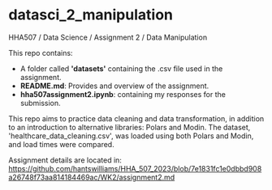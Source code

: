 # datasci_2_manipulation
HHA507 / Data Science / Assignment 2 / Data Manipulation

This repo contains: 
- A folder called **'datasets'** containing the .csv file used in the assignment.
- **README.md**: Provides and overview of the assignment.
- **hha507assignment2.ipynb**: containing my responses for the submission.

This repo aims to practice data cleaning and data transformation, in addition to an introduction to alternative libraries: Polars and Modin. The dataset, 'healthcare_data_cleaning.csv', was loaded using both Polars and Modin, and load times were compared. 

Assignment details are located in: https://github.com/hantswilliams/HHA_507_2023/blob/7e1831fc1e0dbbd908a26748f73aa814184469ac/WK2/assignment2.md
